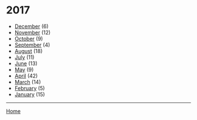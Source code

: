 # 2017

  * [December](./2017-12.md) (6)
  * [November](./2017-11.md) (12)
  * [October](./2017-10.md) (9)
  * [September](./2017-09.md) (4)
  * [August](./2017-08.md) (18)
  * [July](./2017-07.md) (11)
  * [June](./2017-06.md) (13)
  * [May](./2017-05.md) (9)
  * [April](./2017-04.md) (42)
  * [March](./2017-03.md) (14)
  * [February](./2017-02.md) (5)
  * [January](./2017-01.md) (15)

----

[Home](../)
